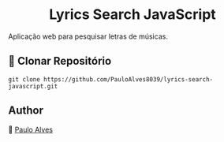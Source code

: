 <h1 align="center">Lyrics Search JavaScript</h1>
Aplicação web para pesquisar letras de músicas. 

## :floppy_disk: Clonar Repositório

`git clone https://github.com/PauloAlves8039/lyrics-search-javascript.git`

## Author
:boy: [Paulo Alves](https://github.com/PauloAlves8039)
